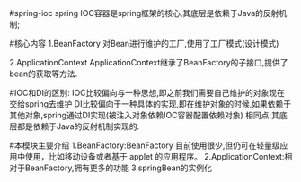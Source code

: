 #spring-ioc
spring IOC容器是spring框架的核心,其底层是依赖于Java的反射机制;

#核心内容
1.BeanFactory
    对Bean进行维护的工厂,使用了工厂模式(设计模式)

2.ApplicationContext
    ApplicationContext继承了BeanFactory的子接口,提供了bean的获取等方法.

#IOC和DI的区别:
IOC比较偏向与一种思想,即之前我们需要自己维护的对象现在交给spring去维护
DI比较偏向于一种具体的实现,即在维护对象的时候,如果依赖于其他对象,spring通过DI实现(被注入对象依赖IOC容器配置依赖对象)
相同点:其底层都是依赖于Java的反射机制实现的.

#本模块主要介绍
1.BeanFactory:BeanFactory 目前使用很少,但仍可在轻量级应用中使用，比如移动设备或者基于 applet 的应用程序。
2.ApplicationContext:相对于BeanFactory,拥有更多的功能
3.springBean的实例化
     



